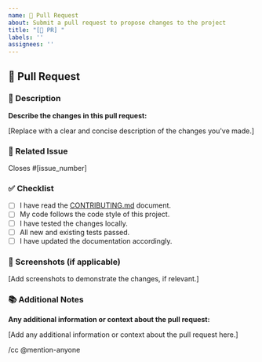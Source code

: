 ```yaml
---
name: 🚀 Pull Request
about: Submit a pull request to propose changes to the project
title: "[🚀 PR] "
labels: ''
assignees: ''
---
```


## 🚀 Pull Request

### 📝 Description

**Describe the changes in this pull request:**

[Replace with a clear and concise description of the changes you've made.]

### 🔗 Related Issue

Closes #[issue_number]  <!-- Replace with the issue number this PR addresses -->

### ✅ Checklist

- [ ] I have read the [CONTRIBUTING.md](CONTRIBUTING.md) document.
- [ ] My code follows the code style of this project.
- [ ] I have tested the changes locally.
- [ ] All new and existing tests passed.
- [ ] I have updated the documentation accordingly.

### 📸 Screenshots (if applicable)

[Add screenshots to demonstrate the changes, if relevant.]

### 📚 Additional Notes

**Any additional information or context about the pull request:**

[Add any additional information or context about the pull request here.]

/cc @mention-anyone
